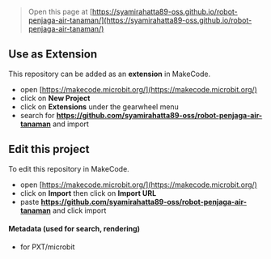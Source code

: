 
> Open this page at [https://syamirahatta89-oss.github.io/robot-penjaga-air-tanaman/](https://syamirahatta89-oss.github.io/robot-penjaga-air-tanaman/)

## Use as Extension

This repository can be added as an **extension** in MakeCode.

* open [https://makecode.microbit.org/](https://makecode.microbit.org/)
* click on **New Project**
* click on **Extensions** under the gearwheel menu
* search for **https://github.com/syamirahatta89-oss/robot-penjaga-air-tanaman** and import

## Edit this project

To edit this repository in MakeCode.

* open [https://makecode.microbit.org/](https://makecode.microbit.org/)
* click on **Import** then click on **Import URL**
* paste **https://github.com/syamirahatta89-oss/robot-penjaga-air-tanaman** and click import

#### Metadata (used for search, rendering)

* for PXT/microbit
<script src="https://makecode.com/gh-pages-embed.js"></script><script>makeCodeRender("{{ site.makecode.home_url }}", "{{ site.github.owner_name }}/{{ site.github.repository_name }}");</script>

